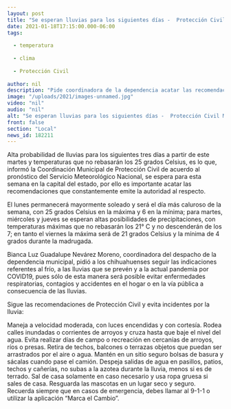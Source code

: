 ```yaml
---
layout: post
title: "Se esperan lluvias para los siguientes días -  Protección Civil Municipal"
date: 2021-01-18T17:15:00.000-06:00
tags:
  
  - temperatura
  
  - clima
  
  - Protección Civil
  
author: nil
description: "Pide coordinadora de la dependencia acatar las recomendaciones para evitar enfermedades y accidentes"
image: "/uploads/2021/images-unnamed.jpg"
video: "nil"
audio: "nil"
alt: "Se esperan lluvias para los siguientes días -  Protección Civil Municipal"
front: false
section: "Local"
news_id: 182211
---
```


Alta probabilidad de lluvias para los siguientes tres días a partir de este martes y temperaturas que no rebasarán los 25 grados Celsius, es lo que, informó la Coordinación Municipal de Protección Civil de acuerdo al pronóstico del Servicio Meteorológico Nacional, se espera para esta semana en la capital del estado, por ello es importante acatar las recomendaciones que constantemente emite la autoridad al respecto.

El lunes permanecerá mayormente soleado y será el día más caluroso de la semana, con 25 grados Celsius en la máxima y 6 en la mínima; para martes, miércoles y jueves se esperan altas posibilidades de precipitaciones, con temperaturas máximas que no rebasarán los 21° C y no descenderán de los 7; en tanto el viernes la máxima será de 21 grados Celsius y la mínima de 4 grados durante la madrugada.

Bianca Luz Guadalupe Nevárez Moreno, coordinadora del despacho de la dependencia municipal, pidió a los chihuahuenses seguir las indicaciones referentes al frío, a las lluvias que se prevén y a la actual pandemia por COVID19, pues sólo de esta manera será posible evitar enfermedades respiratorias, contagios y accidentes en el hogar o en la vía pública a consecuencia de las lluvias.

 
Sigue las recomendaciones de Protección Civil y evita incidentes por la lluvia:

Maneja a velocidad moderada, con luces encendidas y con cortesía.
Rodea calles inundadas o corrientes de arroyos y cruza hasta que baje el nivel del agua. 
Evita realizar días de campo o recreación en cercanías de arroyos, ríos o presas.
Retira de techos, balcones o terrazas objetos que puedan ser arrastrados por el aire o agua. Mantén en un sitio seguro bolsas de basura y sácalas cuando pase el camión.
Despeja salidas de agua en pasillos, patios, techos y cañerías, no subas a la azotea durante la lluvia, menos si es de terrado.
Sal de casa solamente en caso necesario y usa ropa gruesa si sales de casa.
Resguarda las mascotas en un lugar seco y seguro.
Recuerda siempre que en casos de emergencia, debes llamar al 9-1-1 o utilizar la aplicación “Marca el Cambio”.